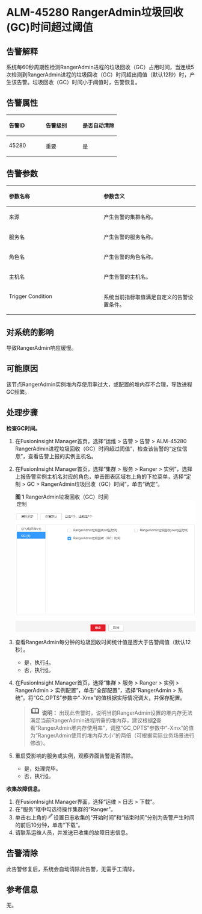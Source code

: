 # ALM-45280 RangerAdmin垃圾回收\(GC\)时间超过阈值<a name="ALM-45280"></a>

## 告警解释<a name="section8280367"></a>

系统每60秒周期性检测RangerAdmin进程的垃圾回收（GC）占用时间，当连续5次检测到RangerAdmin进程的垃圾回收（GC）时间超出阈值（默认12秒）时，产生该告警。垃圾回收（GC）时间小于阈值时，告警恢复。

## 告警属性<a name="section7414445"></a>

<a name="table45079949"></a>
<table><thead align="left"><tr id="row5683496"><th class="cellrowborder" valign="top" width="33.33333333333333%" id="mcps1.1.4.1.1"><p id="p57710042"><a name="p57710042"></a><a name="p57710042"></a>告警ID</p>
</th>
<th class="cellrowborder" valign="top" width="33.33333333333333%" id="mcps1.1.4.1.2"><p id="p44001849"><a name="p44001849"></a><a name="p44001849"></a>告警级别</p>
</th>
<th class="cellrowborder" valign="top" width="33.33333333333333%" id="mcps1.1.4.1.3"><p id="p7380012"><a name="p7380012"></a><a name="p7380012"></a>是否自动清除</p>
</th>
</tr>
</thead>
<tbody><tr id="row60910108"><td class="cellrowborder" valign="top" width="33.33333333333333%" headers="mcps1.1.4.1.1 "><p id="p34771696"><a name="p34771696"></a><a name="p34771696"></a>45280</p>
</td>
<td class="cellrowborder" valign="top" width="33.33333333333333%" headers="mcps1.1.4.1.2 "><p id="p65043985"><a name="p65043985"></a><a name="p65043985"></a>重要</p>
</td>
<td class="cellrowborder" valign="top" width="33.33333333333333%" headers="mcps1.1.4.1.3 "><p id="p34071398"><a name="p34071398"></a><a name="p34071398"></a>是</p>
</td>
</tr>
</tbody>
</table>

## 告警参数<a name="section66730009"></a>

<a name="table8319831"></a>
<table><thead align="left"><tr id="row40868022"><th class="cellrowborder" valign="top" width="50%" id="mcps1.1.3.1.1"><p id="p21975462"><a name="p21975462"></a><a name="p21975462"></a>参数名称</p>
</th>
<th class="cellrowborder" valign="top" width="50%" id="mcps1.1.3.1.2"><p id="p35182007"><a name="p35182007"></a><a name="p35182007"></a>参数含义</p>
</th>
</tr>
</thead>
<tbody><tr id="row594512751512"><td class="cellrowborder" valign="top" width="50%" headers="mcps1.1.3.1.1 "><p id="p13858113752316"><a name="p13858113752316"></a><a name="p13858113752316"></a>来源</p>
</td>
<td class="cellrowborder" valign="top" width="50%" headers="mcps1.1.3.1.2 "><p id="p187931338134115"><a name="p187931338134115"></a><a name="p187931338134115"></a>产生告警的集群名称。</p>
</td>
</tr>
<tr id="row31170320"><td class="cellrowborder" valign="top" width="50%" headers="mcps1.1.3.1.1 "><p id="p39123317"><a name="p39123317"></a><a name="p39123317"></a>服务名</p>
</td>
<td class="cellrowborder" valign="top" width="50%" headers="mcps1.1.3.1.2 "><p id="p27766973"><a name="p27766973"></a><a name="p27766973"></a>产生告警的服务名称。</p>
</td>
</tr>
<tr id="row48576167"><td class="cellrowborder" valign="top" width="50%" headers="mcps1.1.3.1.1 "><p id="p37226997"><a name="p37226997"></a><a name="p37226997"></a>角色名</p>
</td>
<td class="cellrowborder" valign="top" width="50%" headers="mcps1.1.3.1.2 "><p id="p8237383"><a name="p8237383"></a><a name="p8237383"></a>产生告警的角色名称。</p>
</td>
</tr>
<tr id="row7027591"><td class="cellrowborder" valign="top" width="50%" headers="mcps1.1.3.1.1 "><p id="p66118565"><a name="p66118565"></a><a name="p66118565"></a>主机名</p>
</td>
<td class="cellrowborder" valign="top" width="50%" headers="mcps1.1.3.1.2 "><p id="p4237968"><a name="p4237968"></a><a name="p4237968"></a>产生告警的主机名。</p>
</td>
</tr>
<tr id="row2952111825016"><td class="cellrowborder" valign="top" width="50%" headers="mcps1.1.3.1.1 "><p id="p15179191519371"><a name="p15179191519371"></a><a name="p15179191519371"></a>Trigger Condition</p>
</td>
<td class="cellrowborder" valign="top" width="50%" headers="mcps1.1.3.1.2 "><p id="p1517911153376"><a name="p1517911153376"></a><a name="p1517911153376"></a>系统当前指标取值满足自定义的告警设置条件。</p>
</td>
</tr>
</tbody>
</table>

## 对系统的影响<a name="section63699172"></a>

导致RangerAdmin响应缓慢。

## 可能原因<a name="section36421639"></a>

该节点RangerAdmin实例堆内存使用率过大，或配置的堆内存不合理，导致进程GC频繁。

## 处理步骤<a name="section2425015133012"></a>

**检查GC时间。**

1.  在FusionInsight Manager首页，选择“运维 \> 告警 \> 告警 \> ALM-45280 RangerAdmin进程垃圾回收（GC）时间超过阈值”，检查该告警的“定位信息”，查看告警上报的实例主机名。
2.  <a name="li43047473"></a>在FusionInsight Manager首页，选择“集群 \> 服务 \> Ranger \> 实例”，选择上报告警实例主机名对应的角色，单击图表区域右上角的下拉菜单，选择“定制 \> GC \> RangerAdmin垃圾回收（GC）时间”，单击“确定”。

    **图 1**  RangerAdmin垃圾回收（GC）时间<a name="fig12771622122210"></a>  
    ![](figures/RangerAdmin垃圾回收（GC）时间.png "RangerAdmin垃圾回收（GC）时间")

3.  查看RangerAdmin每分钟的垃圾回收时间统计值是否大于告警阈值（默认12秒）。
    -   是，执行[4](#d0e44388)。
    -   否，执行[6](#d0e44409)。

4.  <a name="d0e44388"></a>在FusionInsight Manager首页，选择“集群 \> 服务 \> Ranger \> 实例 \> RangerAdmin \> 实例配置”，单击“全部配置”，选择“RangerAdmin \> 系统”。将“GC\_OPTS”参数中“-Xmx”的值根据实际情况调大，并保存配置。

    >![](public_sys-resources/icon-note.gif) **说明：** 
    >出现此告警时，说明当前RangerAdmin设置的堆内存无法满足当前RangerAdmin进程所需的堆内存，建议根据[2](#li43047473)查看“RangerAdmin堆内存使用率”，调整“GC\_OPTS”参数中“-Xmx”的值为“RangerAdmin使用的堆内存大小”的两倍（可根据实际业务场景进行修改）。

5.  重启受影响的服务或实例，观察界面告警是否清除。
    -   是，处理完毕。
    -   否，执行[6](#d0e44409)。


**收集故障信息。**

1.  <a name="d0e44409"></a>在FusionInsight Manager界面，选择“运维 \> 日志 \> 下载”。
2.  在“服务”框中勾选待操作集群的“Ranger”。
3.  单击右上角的![](figures/zh-cn_image_0293246465.png)设置日志收集的“开始时间”和“结束时间”分别为告警产生时间的前后10分钟，单击“下载”。
4.  请联系运维人员，并发送已收集的故障日志信息。

## 告警清除<a name="section169311343318"></a>

此告警修复后，系统会自动清除此告警，无需手工清除。

## 参考信息<a name="section53362350"></a>

无。


